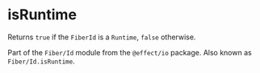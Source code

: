 # isRuntime

Returns `true` if the `FiberId` is a `Runtime`, `false` otherwise.

Part of the `Fiber/Id` module from the `@effect/io` package. Also known as `Fiber/Id.isRuntime`.
